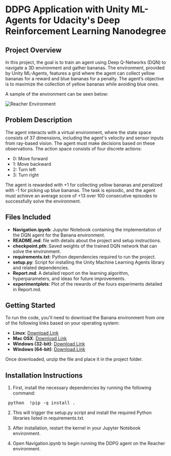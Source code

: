 # DDPG Application with Unity ML-Agents for Udacity's Deep Reinforcement Learning Nanodegree

## Project Overview
In this project, the goal is to train an agent using Deep Q-Networks (DQN) to navigate a 3D environment and gather bananas. The environment, provided by Unity ML-Agents, features a grid where the agent can collect yellow bananas for a reward and blue bananas for a penalty. The agent’s objective is to maximize the collection of yellow bananas while avoiding blue ones.

A sample of the environment can be seen below:

![Reacher Environment](https://video.udacity-data.com/topher/2018/June/5b1ea778_reacher/reacher.gif)

## Problem Description
The agent interacts with a virtual environment, where the state space consists of 37 dimensions, including the agent's velocity and sensor inputs from ray-based vision. The agent must make decisions based on these observations. The action space consists of four discrete actions:

- 0: Move forward
- 1: Move backward
- 2: Turn left
- 3: Turn right

The agent is rewarded with +1 for collecting yellow bananas and penalized with -1 for picking up blue bananas. The task is episodic, and the agent must achieve an average score of +13 over 100 consecutive episodes to successfully solve the environment.

## Files Included
- **Navigation.ipynb**: Jupyter Notebook containing the implementation of the DQN agent for the Banana environment.
- **README.md**: file with details about the project and setup instructions.
- **checkpoint.pth**: Saved weights of the trained DQN network that can solve the environment.
- **requirements.txt**: Python dependencies required to run the project.
- **setup.py**: Script for installing the Unity Machine Learning Agents library and related dependencies.
- **Report.md**: A detailed report on the learning algorithm, hyperparameters, and ideas for future improvements.
- **experimentplots**: Plot of the rewards of the fours experiments detailed in Report.md.

## Getting Started

To run the code, you'll need to download the Banana environment from one of the following links based on your operating system:

- **Linux**: [Download Link](https://s3-us-west-1.amazonaws.com/udacity-drlnd/P1/Banana/Banana_Linux.zip)
- **Mac OSX**: [Download Link](https://s3-us-west-1.amazonaws.com/udacity-drlnd/P1/Banana/Banana.app.zip)
- **Windows (32-bit)**: [Download Link](https://s3-us-west-1.amazonaws.com/udacity-drlnd/P1/Banana/Banana_Windows_x86.zip)
- **Windows (64-bit)**: [Download Link](https://s3-us-west-1.amazonaws.com/udacity-drlnd/P1/Banana/Banana_Windows_x86_64.zip)

Once downloaded, unzip the file and place it in the project folder.

## Installation Instructions

1. First, install the necessary dependencies by running the following command:

<pre> python  !pip -q install . </pre>

2. This will trigger the setup.py script and install the required Python libraries listed in requirements.txt.

3. After installation, restart the kernel in your Jupyter Notebook environment.

4. Open Navigation.ipynb to begin running the DDPG agent on the Reacher environment.

